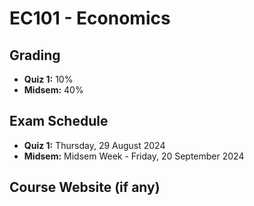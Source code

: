 # EC101 - Economics

## Grading

- **Quiz 1:** 10%
- **Midsem:** 40%

## Exam Schedule

- **Quiz 1:** Thursday, 29 August 2024
- **Midsem:** Midsem Week - Friday, 20 September 2024

## Course Website (if any)
